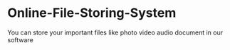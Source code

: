 # Online-File-Storing-System
You can store your important files like photo video audio document in our software
